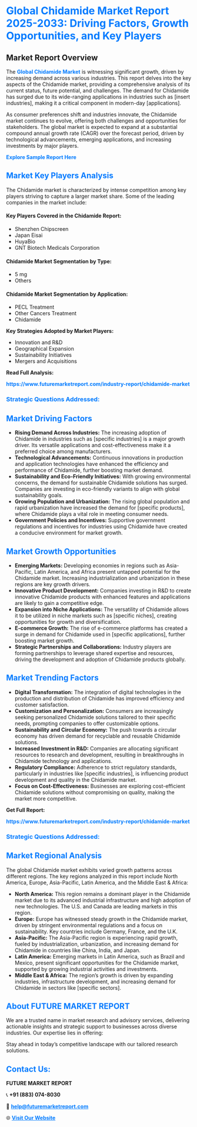<h1 style="color: #007BFF;">Global Chidamide Market Report 2025-2033: Driving Factors, Growth Opportunities, and Key Players</h1>

<section id="overview">
<h2>Market Report Overview</h2>
<p>The <a href="https://www.futuremarketreport.com/industry-report/chidamide-market" style="color: #007BFF; text-decoration: none;"><strong>Global Chidamide Market</strong></a> is witnessing significant growth, driven by increasing demand across various industries. This report delves into the key aspects of the Chidamide market, providing a comprehensive analysis of its current status, future potential, and challenges. The demand for Chidamide has surged due to its wide-ranging applications in industries such as [insert industries], making it a critical component in modern-day [applications].</p>
<p>As consumer preferences shift and industries innovate, the Chidamide market continues to evolve, offering both challenges and opportunities for stakeholders. The global market is expected to expand at a substantial compound annual growth rate (CAGR) over the forecast period, driven by technological advancements, emerging applications, and increasing investments by major players.</p>
</section>

<section id="overview">
<p><a href="https://www.futuremarketreport.com/request-sample/reportId=125749" style="color: #007BFF; text-decoration: none;"><strong>Explore Sample Report Here</strong></a></p>
</section>

<section id="key-players">
<h2 style="color: #007BFF;">Market Key Players Analysis</h2>
<p>The Chidamide market is characterized by intense competition among key players striving to capture a larger market share. Some of the leading companies in the market include:</p>
<h4>Key Players Covered in the Chidamide Report:</h4>
<ul><li>Shenzhen Chipscreen</li><li>Japan Eisai</li><li>HuyaBio</li><li>GNT Biotech Medicals Corporation</li></ul>
<h4>Chidamide Market Segmentation by Type:</h4>
<ul><li>5 mg</li><li>Others</li></ul>

<h4>Chidamide Market Segmentation by Application:</h4>
<ul><li>PECL Treatment</li><li>Other Cancers Treatment</li><li>Chidamide</li></ul>
<p><strong>Key Strategies Adopted by Market Players:</strong></p>
<ul>
<li>Innovation and R&D</li>
<li>Geographical Expansion</li>
<li>Sustainability Initiatives</li>
<li>Mergers and Acquisitions</li>
</ul>
</section>

<section>
<p><strong>Read Full Analysis: </strong></p><a href="https://www.futuremarketreport.com/industry-report/chidamide-market" style="color: #007BFF; text-decoration: none;"><strong>https://www.futuremarketreport.com/industry-report/chidamide-market</strong></a>
<h3 style="color: #007BFF;">Strategic Questions Addressed:</h3>
</section>

<section id="driving-factors">
<h2 style="color: #007BFF;">Market Driving Factors</h2>
<ul>
<li><strong>Rising Demand Across Industries:</strong> The increasing adoption of Chidamide in industries such as [specific industries] is a major growth driver. Its versatile applications and cost-effectiveness make it a preferred choice among manufacturers.</li>
<li><strong>Technological Advancements:</strong> Continuous innovations in production and application technologies have enhanced the efficiency and performance of Chidamide, further boosting market demand.</li>
<li><strong>Sustainability and Eco-Friendly Initiatives:</strong> With growing environmental concerns, the demand for sustainable Chidamide solutions has surged. Companies are investing in eco-friendly variants to align with global sustainability goals.</li>
<li><strong>Growing Population and Urbanization:</strong> The rising global population and rapid urbanization have increased the demand for [specific products], where Chidamide plays a vital role in meeting consumer needs.</li>
<li><strong>Government Policies and Incentives:</strong> Supportive government regulations and incentives for industries using Chidamide have created a conducive environment for market growth.</li>
</ul>
</section>

<section id="growth-opportunities">
<h2 style="color: #007BFF;">Market Growth Opportunities</h2>
<ul>
<li><strong>Emerging Markets:</strong> Developing economies in regions such as Asia-Pacific, Latin America, and Africa present untapped potential for the Chidamide market. Increasing industrialization and urbanization in these regions are key growth drivers.</li>
<li><strong>Innovative Product Development:</strong> Companies investing in R&D to create innovative Chidamide products with enhanced features and applications are likely to gain a competitive edge.</li>
<li><strong>Expansion into Niche Applications:</strong> The versatility of Chidamide allows it to be utilized in niche markets such as [specific niches], creating opportunities for growth and diversification.</li>
<li><strong>E-commerce Growth:</strong> The rise of e-commerce platforms has created a surge in demand for Chidamide used in [specific applications], further boosting market growth.</li>
<li><strong>Strategic Partnerships and Collaborations:</strong> Industry players are forming partnerships to leverage shared expertise and resources, driving the development and adoption of Chidamide products globally.</li>
</ul>
</section>

<section id="trending-factors">
<h2 style="color: #007BFF;">Market Trending Factors</h2>
<ul>
<li><strong>Digital Transformation:</strong> The integration of digital technologies in the production and distribution of Chidamide has improved efficiency and customer satisfaction.</li>
<li><strong>Customization and Personalization:</strong> Consumers are increasingly seeking personalized Chidamide solutions tailored to their specific needs, prompting companies to offer customizable options.</li>
<li><strong>Sustainability and Circular Economy:</strong> The push towards a circular economy has driven demand for recyclable and reusable Chidamide solutions.</li>
<li><strong>Increased Investment in R&D:</strong> Companies are allocating significant resources to research and development, resulting in breakthroughs in Chidamide technology and applications.</li>
<li><strong>Regulatory Compliance:</strong> Adherence to strict regulatory standards, particularly in industries like [specific industries], is influencing product development and quality in the Chidamide market.</li>
<li><strong>Focus on Cost-Effectiveness:</strong> Businesses are exploring cost-efficient Chidamide solutions without compromising on quality, making the market more competitive.</li>
</ul>
</section>

<section>
<p><strong>Get Full Report: </strong></p><a href="https://www.futuremarketreport.com/industry-report/chidamide-market" style="color: #007BFF; text-decoration: none;"><strong>https://www.futuremarketreport.com/industry-report/chidamide-market</strong></a>
<h3 style="color: #007BFF;">Strategic Questions Addressed:</h3>
</section>


<section id="regional-analysis">
<h2 style="color: #007BFF;">Market Regional Analysis</h2>
<p>The global Chidamide market exhibits varied growth patterns across different regions. The key regions analyzed in this report include North America, Europe, Asia-Pacific, Latin America, and the Middle East & Africa:</p>
<ul>
<li><strong>North America:</strong> This region remains a dominant player in the Chidamide market due to its advanced industrial infrastructure and high adoption of new technologies. The U.S. and Canada are leading markets in this region.</li>
<li><strong>Europe:</strong> Europe has witnessed steady growth in the Chidamide market, driven by stringent environmental regulations and a focus on sustainability. Key countries include Germany, France, and the U.K.</li>
<li><strong>Asia-Pacific:</strong> The Asia-Pacific region is experiencing rapid growth, fueled by industrialization, urbanization, and increasing demand for Chidamide in countries like China, India, and Japan.</li>
<li><strong>Latin America:</strong> Emerging markets in Latin America, such as Brazil and Mexico, present significant opportunities for the Chidamide market, supported by growing industrial activities and investments.</li>
<li><strong>Middle East & Africa:</strong> The region’s growth is driven by expanding industries, infrastructure development, and increasing demand for Chidamide in sectors like [specific sectors].</li>
</ul>
</section>

<footer>
<h2 style="color: #007BFF;">About FUTURE MARKET REPORT</h2>
<p>We are a trusted name in market research and advisory services, delivering actionable insights and strategic support to businesses across diverse industries. Our expertise lies in offering:</p>

<p>Stay ahead in today’s competitive landscape with our tailored research solutions.</p>

<h2 style="color: #007BFF;">Contact Us:</h2>
<p><strong>FUTURE MARKET REPORT</strong></p>
<p>📞 <strong>+91 (883) 074-8030</strong></p>
<p>📧 <strong><a href="mailto:help@futuremarketreport.com" style="color: #007BFF;">help@futuremarketreport.com</a></strong></p>
<p>🌐 <strong><a href="https://www.futuremarketreport.com/" style="color: #007BFF;">Visit Our Website</a></strong></p>
</footer>